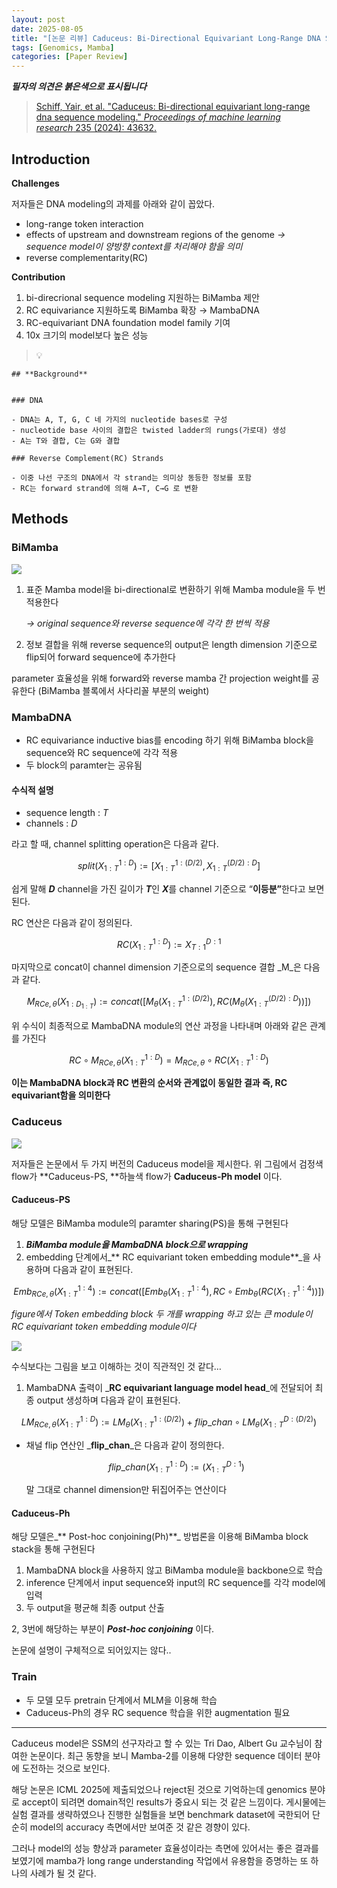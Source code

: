 ```yaml
---
layout: post
date: 2025-08-05
title: "[논문 리뷰] Caduceus: Bi-Directional Equivariant Long-Range DNA Sequence Modeling"
tags: [Genomics, Mamba]
categories: [Paper Review]
---
```


<span class="notion-red">_**필자의 의견은 붉은색으로 표시됩니다**_</span>


> [Schiff, Yair, et al. "Caduceus: Bi-directional equivariant long-range dna sequence modeling." ](https://pmc.ncbi.nlm.nih.gov/articles/PMC12189541/)[_Proceedings of machine learning research_](https://pmc.ncbi.nlm.nih.gov/articles/PMC12189541/)[ 235 (2024): 43632.](https://pmc.ncbi.nlm.nih.gov/articles/PMC12189541/)



## Introduction


**Challenges**


저자들은 DNA modeling의 과제를 아래와 같이 꼽았다.

- long-range token interaction
- effects of upstream and downstream regions of the genome 
_→ sequence model이 양방향 context를 처리해야 함을 의미_
- reverse complementarity(RC)

**Contribution**

1. bi-direcrional sequence modeling 지원하는 BiMamba 제안
1. RC equivariance 지원하도록 BiMamba 확장 → MambaDNA
1. RC-equivariant DNA foundation model family 기여
1. 10x 크기의 model보다 높은 성능

> 💡 


	## **Background**


	### DNA

	- DNA는 A, T, G, C 네 가지의 nucleotide bases로 구성
	- nucleotide base 사이의 결합은 twisted ladder의 rungs(가로대) 생성
	- A는 T와 결합, C는 G와 결합

	### Reverse Complement(RC) Strands

	- 이중 나선 구조의 DNA에서 각 strand는 의미상 동등한 정보를 포함
	- RC는 forward strand에 의해 A→T, C→G 로 변환


## Methods



### BiMamba


![](https://prod-files-secure.s3.us-west-2.amazonaws.com/542b861c-36a8-4051-84e5-8804b6728dba/2c247d59-7815-4980-99f0-8f0d21f445a7/image.png?X-Amz-Algorithm=AWS4-HMAC-SHA256&X-Amz-Content-Sha256=UNSIGNED-PAYLOAD&X-Amz-Credential=ASIAZI2LB466U2GOGAFL%2F20250902%2Fus-west-2%2Fs3%2Faws4_request&X-Amz-Date=20250902T160117Z&X-Amz-Expires=3600&X-Amz-Security-Token=IQoJb3JpZ2luX2VjEMj%2F%2F%2F%2F%2F%2F%2F%2F%2F%2FwEaCXVzLXdlc3QtMiJGMEQCIH%2B5phb2sycb5z1PYm3kYyl%2BS694oK6e7nICEKZH3PYVAiBc%2FTeDrhKUop5MXxGdHVha1QcmSGLUt8vMBjWZjjFXPSr%2FAwgxEAAaDDYzNzQyMzE4MzgwNSIMlzWZTcgn0qeL8rr%2BKtwDlrdAQnN50%2FPG%2BcdgKwXJ7QddFwmzijT%2BQGFTbtCGpjRhRbB4Von7Kx1a4fRR7By24fdc70JNbaqDULIwLxg9K%2B13%2FHpsuTggZOCfuuYXwcQ%2BPdCvgKxmbvtMgsCm78NT69T62Ge9EbzVjV106fO1HdhrNB%2FSzojBwgjDuVsx1KW4j1bxV%2BTaW3Gqnl6bMxIjv4VU3Br8Qvxda2ePWvpYxtDSo5GS%2F79pQgw0RW9pwuNsmwOtFef7Khi5xdJQIUVoUIffDQhdcVyj6IW0R5%2FWG%2FdPgvMDOzYwoYvwemSqd4aGSPaRn1jF5xDUvyVPWZdpzMjGelFBpAdCJoRerQiMGdMdGsrrIv7U5UrdfwMDKVtQhAHC6KX0VB2BH3aNugzNxu48Ic9noAcNlJN%2BIy0LI1mObXPT7s%2BQU4rGXamWIO54d74rN1vZ7Ixe0cQDnkwsp2skLqbmICM0fpVqG1DxREc%2BXcV1Bo8QrcMumfR0yCYcLNj10yjTOtmRqb9WDJtopqm6LpJH%2B8eL6v8L8slyCbKAyid%2FVxDsjVV8PfbXralEOqWtLc%2BmxnAaJAJWN9G8uOnsH%2BksY56sZeimEWtAl4mep8sX16E6WwZ6yc9iLzhgujdCrs%2FyDjAMtRwwj5rcxQY6pgHf6dLkqvzk9vQoWbisGqvlIj%2B6zt5FKVb6FdEtGAYqqWyON8ubp%2BD7qPyJiPCesEwG%2FiDe1bGNf5pL5QT2kXwAchBUIwW4DueVAFD82UqRouHNF3ogDQe15kUUen1q6uOw9g5ynpr3qyc%2FShdlTToBkNobz1yc10DbBtDbw9DYMz38Ik7uIPG2B6JUy%2F4x3Yy5SZjn2CYu2%2B19Gq%2F8rC2KEQbGgHfn&X-Amz-Signature=60546c9110dcebbd2d94cfe3404c8a7c4531bb4b1e2a74769bde27c2c245fae8&X-Amz-SignedHeaders=host&x-amz-checksum-mode=ENABLED&x-id=GetObject)

1. 표준 Mamba model을 bi-directional로 변환하기 위해 Mamba module을 두 번 적용한다

	_→ original sequence와 reverse sequence에 각각 한 번씩 적용_

1. 정보 결합을 위해 reverse sequence의 output은 length dimension 기준으로 flip되어 forward sequence에 추가한다

parameter 효율성을 위해 forward와 reverse mamba 간 projection weight를 공유한다 (BiMamba 블록에서 사다리꼴 부분의 weight)



### MambaDNA

- RC equivariance inductive bias를 encoding 하기 위해 BiMamba block을 sequence와 RC sequence에 각각 적용
- 두 block의 paramter는 공유됨


#### 수식적 설명

- sequence length : _T_
- channels : _D_

라고 할 때,  channel splitting operation은 다음과 같다.


$$
split(X^{1:D}_{1:T}):=[X^{1:(D/2)}_{1:T},X^{(D/2):D}_{1:T}]
$$


<span class="notion-red">쉽게 말해 </span><span class="notion-red">_**D**_</span><span class="notion-red"> channel을 가진 길이가 </span><span class="notion-red">_**T**_</span><span class="notion-red">인 </span><span class="notion-red">_**X**_</span><span class="notion-red">를 channel 기준으로 “</span><span class="notion-red">**이등분”**</span><span class="notion-red">한다고 보면 된다.</span>


RC 연산은 다음과 같이 정의된다.


$$
RC(X^{1:D}_{1:T}):=X^{D:1}_{T:1}
$$


마지막으로 concat이 channel dimension 기준으로의 sequence 결합 _M_은 다음과 같다.


$$
M_{RCe,\theta}(X_{1:D_{1:T}}):=concat([M_{\theta}(X^{1:(D/2)}_{1:T}),RC(M_{\theta}(X^{(D/2):D}_{1:T}))])
$$


위 수식이 최종적으로 MambaDNA module의 연산 과정을 나타내며 아래와 같은 관계를 가진다


$$
RC\circ M_{RCe,\theta}(X^{1:D}_{1:T}) = M_{RCe,\theta} \circ RC(X^{1:D}_{1:T})
$$


**이는 MambaDNA block과 RC 변환의 순서와 관계없이 동일한 결과 즉, RC equivariant함을 의미한다**



### Caduceus


![](https://prod-files-secure.s3.us-west-2.amazonaws.com/542b861c-36a8-4051-84e5-8804b6728dba/f94a60d7-8145-473b-aef9-7c68d3ec604a/image.png?X-Amz-Algorithm=AWS4-HMAC-SHA256&X-Amz-Content-Sha256=UNSIGNED-PAYLOAD&X-Amz-Credential=ASIAZI2LB466U2GOGAFL%2F20250902%2Fus-west-2%2Fs3%2Faws4_request&X-Amz-Date=20250902T160117Z&X-Amz-Expires=3600&X-Amz-Security-Token=IQoJb3JpZ2luX2VjEMj%2F%2F%2F%2F%2F%2F%2F%2F%2F%2FwEaCXVzLXdlc3QtMiJGMEQCIH%2B5phb2sycb5z1PYm3kYyl%2BS694oK6e7nICEKZH3PYVAiBc%2FTeDrhKUop5MXxGdHVha1QcmSGLUt8vMBjWZjjFXPSr%2FAwgxEAAaDDYzNzQyMzE4MzgwNSIMlzWZTcgn0qeL8rr%2BKtwDlrdAQnN50%2FPG%2BcdgKwXJ7QddFwmzijT%2BQGFTbtCGpjRhRbB4Von7Kx1a4fRR7By24fdc70JNbaqDULIwLxg9K%2B13%2FHpsuTggZOCfuuYXwcQ%2BPdCvgKxmbvtMgsCm78NT69T62Ge9EbzVjV106fO1HdhrNB%2FSzojBwgjDuVsx1KW4j1bxV%2BTaW3Gqnl6bMxIjv4VU3Br8Qvxda2ePWvpYxtDSo5GS%2F79pQgw0RW9pwuNsmwOtFef7Khi5xdJQIUVoUIffDQhdcVyj6IW0R5%2FWG%2FdPgvMDOzYwoYvwemSqd4aGSPaRn1jF5xDUvyVPWZdpzMjGelFBpAdCJoRerQiMGdMdGsrrIv7U5UrdfwMDKVtQhAHC6KX0VB2BH3aNugzNxu48Ic9noAcNlJN%2BIy0LI1mObXPT7s%2BQU4rGXamWIO54d74rN1vZ7Ixe0cQDnkwsp2skLqbmICM0fpVqG1DxREc%2BXcV1Bo8QrcMumfR0yCYcLNj10yjTOtmRqb9WDJtopqm6LpJH%2B8eL6v8L8slyCbKAyid%2FVxDsjVV8PfbXralEOqWtLc%2BmxnAaJAJWN9G8uOnsH%2BksY56sZeimEWtAl4mep8sX16E6WwZ6yc9iLzhgujdCrs%2FyDjAMtRwwj5rcxQY6pgHf6dLkqvzk9vQoWbisGqvlIj%2B6zt5FKVb6FdEtGAYqqWyON8ubp%2BD7qPyJiPCesEwG%2FiDe1bGNf5pL5QT2kXwAchBUIwW4DueVAFD82UqRouHNF3ogDQe15kUUen1q6uOw9g5ynpr3qyc%2FShdlTToBkNobz1yc10DbBtDbw9DYMz38Ik7uIPG2B6JUy%2F4x3Yy5SZjn2CYu2%2B19Gq%2F8rC2KEQbGgHfn&X-Amz-Signature=cedd1eaf9156bb19757fe50e5b49c76aa1abf585009aa759a26aba7f70ad0391&X-Amz-SignedHeaders=host&x-amz-checksum-mode=ENABLED&x-id=GetObject)


저자들은 논문에서 두 가지 버전의 Caduceus model을 제시한다. 위 그림에서 검정색 flow가 **Caduceus-PS, **하늘색 flow가 **Caduceus-Ph model** 이다.



#### Caduceus-PS


해당 모델은 BiMamba module의 paramter sharing(PS)을 통해 구현된다

1. _**BiMamba module을 MambaDNA block으로 wrapping**_
1. embedding 단계에서_** RC equivariant token embedding module**_을 사용하며 다음과 같이 표현된다.

$$
Emb_{RCe,\theta}(X^{1:4}_{1:T}):=concat([Emb_{\theta}(X^{1:4}_{1:T}),RC \circ Emb_{\theta}(RC(X^{1:4}_{1:T}))])
$$


_figure에서 Token embedding block 두 개를 wrapping 하고 있는 큰 module이 RC equivariant token embedding module이다_


![](https://prod-files-secure.s3.us-west-2.amazonaws.com/542b861c-36a8-4051-84e5-8804b6728dba/b175e4da-71eb-4e91-8c23-a06dabe673c9/image.png?X-Amz-Algorithm=AWS4-HMAC-SHA256&X-Amz-Content-Sha256=UNSIGNED-PAYLOAD&X-Amz-Credential=ASIAZI2LB466U2GOGAFL%2F20250902%2Fus-west-2%2Fs3%2Faws4_request&X-Amz-Date=20250902T160117Z&X-Amz-Expires=3600&X-Amz-Security-Token=IQoJb3JpZ2luX2VjEMj%2F%2F%2F%2F%2F%2F%2F%2F%2F%2FwEaCXVzLXdlc3QtMiJGMEQCIH%2B5phb2sycb5z1PYm3kYyl%2BS694oK6e7nICEKZH3PYVAiBc%2FTeDrhKUop5MXxGdHVha1QcmSGLUt8vMBjWZjjFXPSr%2FAwgxEAAaDDYzNzQyMzE4MzgwNSIMlzWZTcgn0qeL8rr%2BKtwDlrdAQnN50%2FPG%2BcdgKwXJ7QddFwmzijT%2BQGFTbtCGpjRhRbB4Von7Kx1a4fRR7By24fdc70JNbaqDULIwLxg9K%2B13%2FHpsuTggZOCfuuYXwcQ%2BPdCvgKxmbvtMgsCm78NT69T62Ge9EbzVjV106fO1HdhrNB%2FSzojBwgjDuVsx1KW4j1bxV%2BTaW3Gqnl6bMxIjv4VU3Br8Qvxda2ePWvpYxtDSo5GS%2F79pQgw0RW9pwuNsmwOtFef7Khi5xdJQIUVoUIffDQhdcVyj6IW0R5%2FWG%2FdPgvMDOzYwoYvwemSqd4aGSPaRn1jF5xDUvyVPWZdpzMjGelFBpAdCJoRerQiMGdMdGsrrIv7U5UrdfwMDKVtQhAHC6KX0VB2BH3aNugzNxu48Ic9noAcNlJN%2BIy0LI1mObXPT7s%2BQU4rGXamWIO54d74rN1vZ7Ixe0cQDnkwsp2skLqbmICM0fpVqG1DxREc%2BXcV1Bo8QrcMumfR0yCYcLNj10yjTOtmRqb9WDJtopqm6LpJH%2B8eL6v8L8slyCbKAyid%2FVxDsjVV8PfbXralEOqWtLc%2BmxnAaJAJWN9G8uOnsH%2BksY56sZeimEWtAl4mep8sX16E6WwZ6yc9iLzhgujdCrs%2FyDjAMtRwwj5rcxQY6pgHf6dLkqvzk9vQoWbisGqvlIj%2B6zt5FKVb6FdEtGAYqqWyON8ubp%2BD7qPyJiPCesEwG%2FiDe1bGNf5pL5QT2kXwAchBUIwW4DueVAFD82UqRouHNF3ogDQe15kUUen1q6uOw9g5ynpr3qyc%2FShdlTToBkNobz1yc10DbBtDbw9DYMz38Ik7uIPG2B6JUy%2F4x3Yy5SZjn2CYu2%2B19Gq%2F8rC2KEQbGgHfn&X-Amz-Signature=b94e8261e1403bbf1013fcd3954a670226bae4e8ea902c471a7503d35e82b486&X-Amz-SignedHeaders=host&x-amz-checksum-mode=ENABLED&x-id=GetObject)


<span class="notion-red">수식보다는 그림을 보고 이해하는 것이 직관적인 것 같다…</span>

1. MambaDNA 출력이 _**RC equivariant language model head**_에 전달되어 최종 output 생성하며 다음과 같이 표현된다.

$$
LM_{RCe,\theta}(X^{1:D}_{1:T}):= LM_{\theta}(X^{1:(D/2)}_{1:T})+flip\_chan\circ LM_{\theta}(X^{D:(D/2)}_{1:T})
$$

- 채널 flip 연산인 _**flip\_chan**_은 다음과 같이 정의한다.

	$$
	flip\_chan(X^{1:D}_{1:T}):=(X^{D:1}_{1:T})
	$$


	말 그대로 channel dimension만 뒤집어주는 연산이다



#### Caduceus-Ph


해당 모델은_** Post-hoc conjoining(Ph)**_ 방법론을 이용해 BiMamba block stack을 통해 구현된다

1. MambaDNA block을 사용하지 않고 BiMamba module을 backbone으로 학습
1. inference 단계에서 input sequence와 input의 RC sequence를 각각 model에 입력
1. 두 output을 평균해 최종 output 산출

2, 3번에 해당하는 부분이 _**Post-hoc conjoining**_ 이다.


<span class="notion-red">논문에 설명이 구체적으로 되어있지는 않다..</span>



### Train

- 두 모델 모두 pretrain 단계에서 MLM을 이용해 학습
- Caduceus-Ph의 경우 RC sequence 학습을 위한 augmentation 필요

---


<span class="notion-red">Caduceus model은 SSM의 선구자라고 할 수 있는 Tri Dao, Albert Gu 교수님이 참여한 논문이다. 최근 동향을 보니 Mamba-2를 이용해 다양한 sequence 데이터 분야에 도전하는 것으로 보인다.</span>


<span class="notion-red">해당 논문은 ICML 2025에 제출되었으나 reject된 것으로 기억하는데 genomics 분야로 accept이 되려면 domain적인 results가 중요시 되는 것 같은 느낌이다. 게시물에는 실험 결과를 생략하였으나 진행한 실험들을 보면 benchmark dataset에 국한되어 단순히 model의 accuracy 측면에서만 보여준 것 같은 경향이 있다.</span>


<span class="notion-red">그러나 model의 성능 향상과 parameter 효율성이라는 측면에 있어서는 좋은 결과를 보였기에 mamba가 long range understanding 작업에서 유용함을 증명하는 또 하나의 사례가 될 것 같다.</span>

